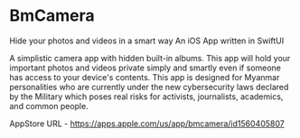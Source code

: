 # BmCamera
Hide your photos and videos in a smart way
An iOS App written in SwiftUI

A simplistic camera app with hidden built-in albums. This app will hold your important photos and videos private simply and smartly even if someone has access to your device's contents. 
This app is designed for Myanmar personalities who are currently under the new cybersecurity laws declared by the Military which poses real risks for activists, journalists, academics, and common people.

AppStore URL - https://apps.apple.com/us/app/bmcamera/id1560405807
